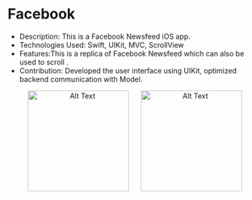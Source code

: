 # Facebook
* Description: This is a Facebook Newsfeed iOS app. 
* Technologies Used: Swift, UIKit, MVC, ScrollView
* Features:This is a replica of Facebook Newsfeed which can also be used to scroll .
* Contribution: Developed the user interface using UIKit, optimized backend communication with Model.

<p align="center">
  <img src="https://github.com/badalaryal11/Facebook/assets/35680989/c9776b77-e651-4b72-b431-b0c70928e7b3" alt="Alt Text" width="200"/>
 &nbsp;&nbsp;&nbsp;&nbsp;
 <img src="https://github.com/badalaryal11/Facebook/assets/35680989/8cae9f37-2848-4e1c-b6a0-069177129334" alt="Alt Text" width="200"/>
</p>






